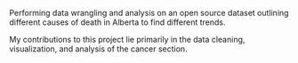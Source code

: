 Performing data wrangling and analysis on an open source dataset outlining different causes of death in Alberta to find different trends. 

My contributions to this project lie primarily in the data cleaning, visualization, and analysis of the cancer section. 
